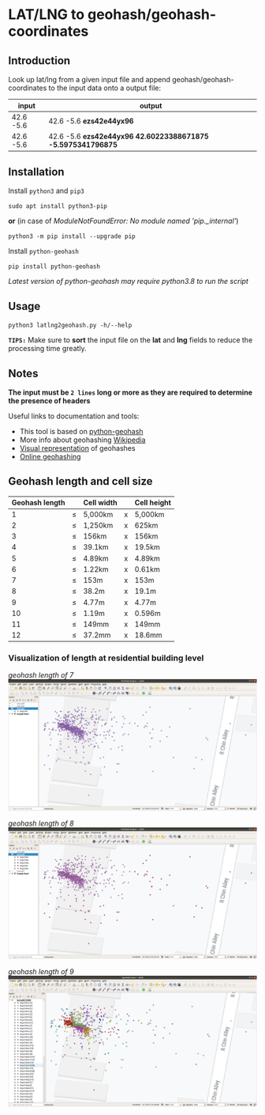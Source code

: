 # LAT/LNG to geohash/geohash-coordinates

## Introduction

Look up lat/lng from a given input file and append geohash/geohash-coordinates to the input data onto a output file:

input | output
----- | ------
42.6 -5.6 | 42.6 -5.6 **ezs42e44yx96**
42.6 -5.6 | 42.6 -5.6 **ezs42e44yx96** **42.60223388671875 -5.5975341796875**

## Installation

Install `python3` and `pip3`
```
sudo apt install python3-pip
```
**or** (in case of *ModuleNotFoundError: No module named 'pip._internal'*)
```
python3 -m pip install --upgrade pip
```

Install `python-geohash`
```
pip install python-geohash
```
*Latest version of python-geohash may require python3.8 to run the script*

## Usage
```
python3 latlng2geohash.py -h/--help
```

**`TIPS:`**
Make sure to **sort** the input file on the **lat** and **lng** fields to reduce the processing time greatly.

## Notes

**The input must be `2 lines` long or more as they are required to determine the presence of headers**

Useful links to documentation and tools:
- This tool is based on [python-geohash](https://pypi.org/project/python-geohash)
- More info about geohashing [Wikipedia](https://en.wikipedia.org/wiki/Geohash)
- [Visual representation](http://mapzen.github.io/leaflet-spatial-prefix-tree) of geohashes
- [Online geohashing](https://www.movable-type.co.uk/scripts/geohash.html)

## Geohash length and cell size

Geohash length | | Cell width | | Cell height
-|-|-|-|-
1 | ≤ | 5,000km | x | 5,000km
2 | ≤ | 1,250km | x | 625km
3 | ≤ | 156km | x | 156km
4 | ≤ | 39.1km | x | 19.5km
5 | ≤ | 4.89km | x | 4.89km
6 | ≤ | 1.22km | x | 0.61km
7 | ≤ | 153m | x | 153m
8 | ≤ | 38.2m | x | 19.1m
9 | ≤ | 4.77m | x | 4.77m
10 | ≤ | 1.19m | x | 0.596m
11 | ≤ | 149mm | x | 149mm
12 | ≤ | 37.2mm | x | 18.6mm

### Visualization of length at residential building level

*geohash length of 7*       
![length 7](screenshots/geohash/geohash-length-7.png)

*geohash length of 8*       
![length 8](screenshots/geohash/geohash-length-8.png)

*geohash length of 9*       
![length 9](screenshots/geohash/geohash-length-9.png)

